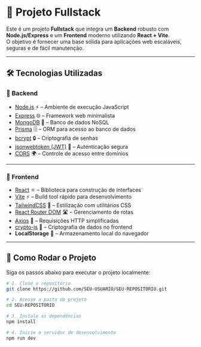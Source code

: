 # 🚀 Projeto Fullstack

Este é um projeto **Fullstack** que integra um **Backend** robusto com **Node.js/Express** e um **Frontend** moderno utilizando **React + Vite**.  
O objetivo é fornecer uma base sólida para aplicações web escaláveis, seguras e de fácil manutenção.  

---

## 🛠️ Tecnologias Utilizadas

### 🔹 Backend
- [Node.js](https://nodejs.org/) ⚡ – Ambiente de execução JavaScript  
- [Express](https://expressjs.com/) 🌐 – Framework web minimalista  
- [MongoDB](https://www.mongodb.com/) 🍃 – Banco de dados NoSQL  
- [Prisma](https://www.prisma.io/) 🗄️ – ORM para acesso ao banco de dados  
- [bcrypt](https://www.npmjs.com/package/bcrypt) 🔒 – Criptografia de senhas  
- [jsonwebtoken (JWT)](https://jwt.io/) 🔑 – Autenticação segura  
- [CORS](https://www.npmjs.com/package/cors) 🌍 – Controle de acesso entre domínios  

---

### 🎨 Frontend
- [React](https://react.dev/) ⚛️ – Biblioteca para construção de interfaces  
- [Vite](https://vitejs.dev/) ⚡ – Build tool rápido para desenvolvimento  
- [TailwindCSS](https://tailwindcss.com/) 🎨 – Estilização com utilitários CSS  
- [React Router DOM](https://reactrouter.com/) 🛣️ – Gerenciamento de rotas  
- [Axios](https://axios-http.com/) 🔄 – Requisições HTTP simplificadas  
- [crypto-js](https://www.npmjs.com/package/crypto-js) 🔐 – Criptografia de dados no frontend  
- **LocalStorage** 💾 – Armazenamento local do navegador  

---

## 🚀 Como Rodar o Projeto

Siga os passos abaixo para executar o projeto localmente:

```bash
# 1. Clone o repositório
git clone https://github.com/SEU-USUARIO/SEU-REPOSITORIO.git

# 2. Acesse a pasta do projeto
cd SEU-REPOSITORIO

# 3. Instale as dependências
npm install

# 4. Inicie o servidor de desenvolvimento
npm run dev
